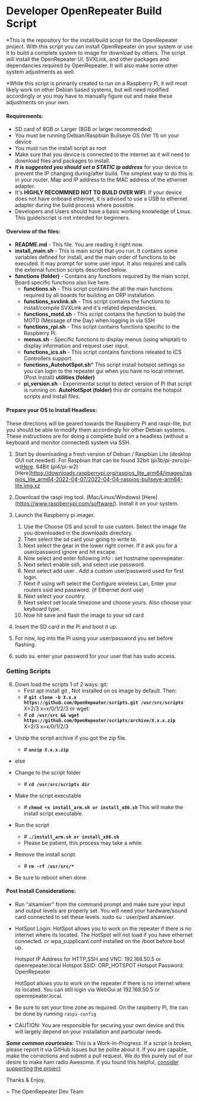 Developer OpenRepeater Build Script
=======
*This is the repository for the install/build script for the OpenRepeater project. With this script you can install OpenRepeater on your system 
 or use it to build a complete system to image for download by others. The script will install the OpenRepeater UI, SVXLink, and other packages 
 and dependancies required by OpenRepeater. It will also make some other system adjustments as well.

*While this script is primarily created to run on a Raspberry Pi, it will most likely work on other Debian based systems, but will need modified 
 accordingly or you may have to manually figure out and make these adjustments on your own. 

#### Requirements: 
* SD card of 8GB or Larger (8GB or larger recommended)
* You must be running Debian/Raspbian Bullseye OS (Ver 11) on your device
* You must run the install script as root 
* Make sure that you device is connected to the internet as it will need to download files and packages to install.
* ***It is suggested you should set a STATIC ip address*** for your device to prevent the IP changing during/after build. 
    The simplest way to do this is in your router. Map and IP address to the MAC address of the ethernet adapter. 
* It's **HIGHLY RECOMMNED NOT TO BUILD OVER WIFI**. If your device does not have onboard ethernet, it is advised 
    to use a USB to ethernet adapter during the build process where possible.
* Developers and Users should have a basic working knowledge of Linux. This guide/script is not intended for beginners.

#### Overview of the files:
* **README.md** - This file. You are reading it right now.
* **install_main.sh** - This is main script that you run. It contains some variables defined for install, and the main order 
    of functions to be executed. It may prompt for some user input. It also requires and calls the external function scripts 
    described below.
* **functions (folder)** - Contains any functions required by the main script. Board specific functions also live here.
	* **functions.sh** - This script contains the all the main functions required by all boards for building an ORP installation.
	* **functions_svxlink.sh** - This script contains the functions to install/compile SVXLink and it's related dependancies.
	* **functions_motd.sh** - This script contains the function to build the MOTD (Message of the Day) when logging in via SSH
	* **functions_rpi.sh** - This script contains functions specific to the Raspberry Pi.
	* **menus.sh** - Specific functions to display menus (using whiptail) to display information and request user input.
	* **functions_ics.sh** - This script contains functions releated to ICS Controllers support.
    * **functions_AutohotSpot.sh*** This script install hotspot settings so you can login to the repeater gui when you have no local internet. (Post Install)
**utilities (folder)**
	* **pi_version.sh** - Experimental script to detect version of Pi that script is running on.
**AutoHotSpot (folder)** this dir contains the hotspot scripts and install files.

#### Prepare your OS to Install Headless:
These directions will be geared towards the Raspberry Pi and raspi-lite, but you should be able to modify them accordingly for other Debian systems. 
These instructions are for doing a complete build on a headless (without a keyboard and monitor connected) system via SSH.

1. Start by downloading a fresh version of Debian / Raspbian Lite (desktop GUI not needed). For Raspbian that can be found
    32bit (pi3b/pi-zero/pi-w)[Here](https://downloads.raspberrypi.org/raspios_lite_armhf/images/raspios_lite_armhf-2022-04-07/2022-04-04-raspios-bullseye-armhf-lite.img.xz). 
    64Bit (pi4/pi-w2)[Here]https://downloads.raspberrypi.org/raspios_lite_arm64/images/raspios_lite_arm64-2022-04-07/2022-04-04-raspios-bullseye-arm64-lite.img.xz
    
2. Download the raspi img tool. (Mac/Linux/Windows) [Here] (https://www.raspberrypi.com/software/). Install it on your system. 

3. Launch the Raspberry pi imager. 
   1. Use the Choose OS and scroll to use custom. Select the image file you downloaded in the downloads directory. 
   2. Then select the sd card your going to write to. 
   3. Next select the gear in the lower right corner. If it ask you for a user/password ignore and hit escape. 
   4. Now select and enter following info : set hostname openrepeater. 
   5. Next select enable ssh, and select use password. 
   6. Nest select add user . Add a custom user/password used for first login. 
   7. Next if using wifi select the Configure wireless Lan, Enter your routers ssid and password. (if Ethernet dont use)
   8. Next select your country. 
   9. Next select set locale timezone and choose yours. Also choose your keyboard type. 
   10. Now hit save and flash the image to your sd card

4. Insert the SD card in the Pi and boot it up.

5. For now, log into the Pi using your user/password you set before flashing.

7. sudo su. enter your password for your user that has sudo access.

### Getting Scripts ######

8. Down load the scripts 1 of 2 ways:
    git:
    * First apt install git , Not installed on os image by default. Then:
    * &#35; **`git clone -b X.x.x https://github.com/OpenRepeater/scripts.git /usr/src/scripts`** X=2/3 x=x/0/1/2/3
    or
    wget: 
    * &#35; **`cd /usr/src && wget https://github.com/OpenRepeater/scripts/archive/X.x.x.zip `** X=2/3 x=x/0/1/2/3
* Unzip the script archive if you got the zip file.
	* &#35; **`unzip X.x.x.zip`**
* else    
* Change to the script folder
	* &#35; **`cd /usr/src/scripts dir`**
* Make the script executable
	* &#35; **`chmod +x install_arm.sh or install_x86.sh`** This will make the install script executable.
* Run the script
	* &#35; **`./install_arm.sh or install_x86.sh`**
	* Please be patient, this process may take a while.
 
* Remove the install script.
    * &#35; **`rm -rf /usr/src/*`**
    
* Be sure to reboot when done

#### Post Install Considerations:

* Run "alsamixer" from the command prompt and make sure your input and output levels are properly set. You will need your hardware/sound card connected to set these levels.
    sudo su : user/pwd alsamixer.

* HotSpot Login:
    HotSpot allows you to work on the repeater if there is no internet where its located. The HotSpot will not load if you have ethernet connected. or wpa_supplicant.conf 
    installed on the /boot before boot up.
    
    Hotspot IP Address for HTTP,SSH and VNC: 192.168.50.5 or openrepeater.local
    Hotspot SSID: ORP_HOTSPOT
    Hotspot Password: OpenRepeater
    
    HotSpot allows you to work on the repeater if there is no internet where its located.
    You can still login via WebGui at 192.168.50.5 or openrepeater.local.

* Be sure to set your time zone as required. On the raspberry Pi, the can be done by running `raspi-config`

* CAUTION: You are responsible for securing your own device and this will largely depend on your installation and particular needs. 

***Some common courtesies:*** This is a Work-In-Progress. If a script is broken, please report it via GitHub Issues but be polite about it. If you are capable, make the corrections 
    and submit a pull request. We do this purely out of our desire to make ham radio Awesome. If you found this helpful, [consider supporting the project](https://openrepeater.com/donate)

Thanks & Enjoy,

~ The OpenRepeater Dev Team
